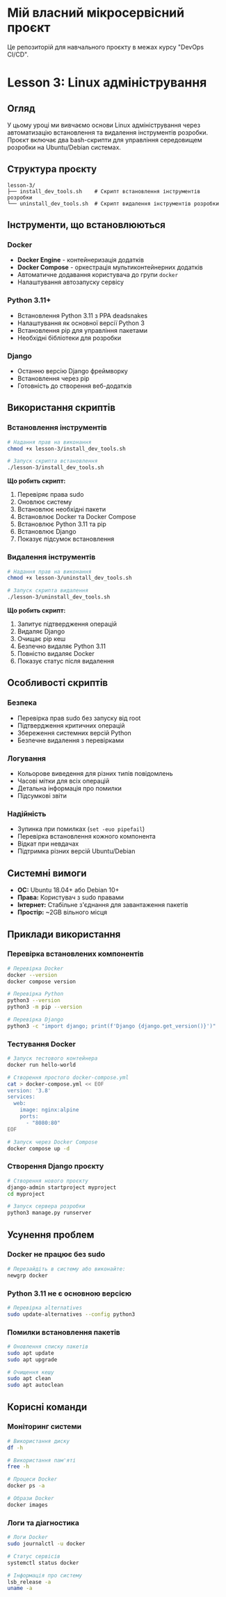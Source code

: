 # Мій власний мікросервісний проєкт
Це репозиторій для навчального проєкту в межах курсу "DevOps CI/CD".

# Lesson 3: Linux адміністрування

## Огляд

У цьому уроці ми вивчаємо основи Linux адміністрування через автоматизацію встановлення та видалення інструментів розробки. 
Проєкт включає два bash-скрипти для управління середовищем розробки на Ubuntu/Debian системах.

## Структура проєкту

```
lesson-3/
├── install_dev_tools.sh    # Скрипт встановлення інструментів розробки
└── uninstall_dev_tools.sh  # Скрипт видалення інструментів розробки
```

## Інструменти, що встановлюються

### Docker
- **Docker Engine** - контейнеризація додатків
- **Docker Compose** - оркестрація мультиконтейнерних додатків
- Автоматичне додавання користувача до групи `docker`
- Налаштування автозапуску сервісу

### Python 3.11+
- Встановлення Python 3.11 з PPA deadsnakes
- Налаштування як основної версії Python 3
- Встановлення pip для управління пакетами
- Необхідні бібліотеки для розробки

### Django
- Останню версію Django фреймворку
- Встановлення через pip
- Готовність до створення веб-додатків

## Використання скриптів

### Встановлення інструментів

```bash
# Надання прав на виконання
chmod +x lesson-3/install_dev_tools.sh

# Запуск скрипта встановлення
./lesson-3/install_dev_tools.sh
```

**Що робить скрипт:**
1. Перевіряє права sudo
2. Оновлює систему
3. Встановлює необхідні пакети
4. Встановлює Docker та Docker Compose
5. Встановлює Python 3.11 та pip
6. Встановлює Django
7. Показує підсумок встановлення

### Видалення інструментів

```bash
# Надання прав на виконання
chmod +x lesson-3/uninstall_dev_tools.sh

# Запуск скрипта видалення
./lesson-3/uninstall_dev_tools.sh
```

**Що робить скрипт:**
1. Запитує підтвердження операцій
2. Видаляє Django
3. Очищає pip кеш
4. Безпечно видаляє Python 3.11
5. Повністю видаляє Docker
6. Показує статус після видалення

## Особливості скриптів

### Безпека
- Перевірка прав sudo без запуску від root
- Підтвердження критичних операцій
- Збереження системних версій Python
- Безпечне видалення з перевірками

### Логування
- Кольорове виведення для різних типів повідомлень
- Часові мітки для всіх операцій
- Детальна інформація про помилки
- Підсумкові звіти

### Надійність
- Зупинка при помилках (`set -euo pipefail`)
- Перевірка встановлення кожного компонента
- Відкат при невдачах
- Підтримка різних версій Ubuntu/Debian

## Системні вимоги

- **ОС:** Ubuntu 18.04+ або Debian 10+
- **Права:** Користувач з sudo правами
- **Інтернет:** Стабільне з'єднання для завантаження пакетів
- **Простір:** ~2GB вільного місця

## Приклади використання

### Перевірка встановлених компонентів

```bash
# Перевірка Docker
docker --version
docker compose version

# Перевірка Python
python3 --version
python3 -m pip --version

# Перевірка Django
python3 -c "import django; print(f'Django {django.get_version()}')"
```

### Тестування Docker

```bash
# Запуск тестового контейнера
docker run hello-world

# Створення простого docker-compose.yml
cat > docker-compose.yml << EOF
version: '3.8'
services:
  web:
    image: nginx:alpine
    ports:
      - "8080:80"
EOF

# Запуск через Docker Compose
docker compose up -d
```

### Створення Django проєкту

```bash
# Створення нового проєкту
django-admin startproject myproject
cd myproject

# Запуск сервера розробки
python3 manage.py runserver
```

## Усунення проблем

### Docker не працює без sudo
```bash
# Перезайдіть в систему або виконайте:
newgrp docker
```

### Python 3.11 не є основною версією
```bash
# Перевірка alternatives
sudo update-alternatives --config python3
```

### Помилки встановлення пакетів
```bash
# Оновлення списку пакетів
sudo apt update
sudo apt upgrade

# Очищення кешу
sudo apt clean
sudo apt autoclean
```

## Корисні команди

### Моніторинг системи
```bash
# Використання диску
df -h

# Використання пам'яті
free -h

# Процеси Docker
docker ps -a

# Образи Docker
docker images
```

### Логи та діагностика
```bash
# Логи Docker
sudo journalctl -u docker

# Статус сервісів
systemctl status docker

# Інформація про систему
lsb_release -a
uname -a
```
